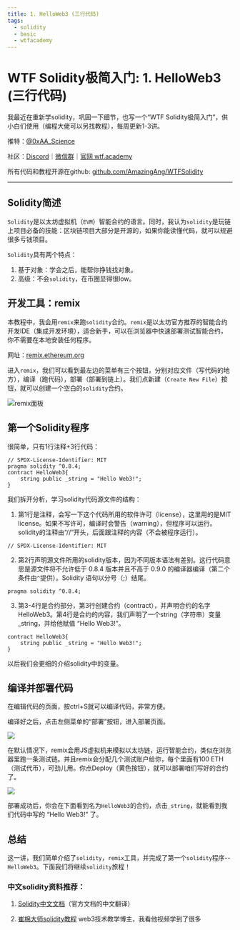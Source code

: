 ```yaml
---
title: 1. HelloWeb3 (三行代码)
tags:
  - solidity
  - basic
  - wtfacademy
---
```


# WTF Solidity极简入门: 1. HelloWeb3 (三行代码)

我最近在重新学solidity，巩固一下细节，也写一个“WTF Solidity极简入门”，供小白们使用（编程大佬可以另找教程），每周更新1-3讲。

推特：[@0xAA_Science](https://twitter.com/0xAA_Science)

社区：[Discord](https://discord.wtf.academy)｜[微信群](https://docs.google.com/forms/d/e/1FAIpQLSe4KGT8Sh6sJ7hedQRuIYirOoZK_85miz3dw7vA1-YjodgJ-A/viewform?usp=sf_link)｜[官网 wtf.academy](https://wtf.academy)

所有代码和教程开源在github: [github.com/AmazingAng/WTFSolidity](https://github.com/AmazingAng/WTFSolidity)

-----

## Solidity简述
`Solidity`是以太坊虚拟机（`EVM`）智能合约的语言。同时，我认为`solidity`是玩链上项目必备的技能：区块链项目大部分是开源的，如果你能读懂代码，就可以规避很多亏钱项目。

`Solidity`具有两个特点：

1. 基于对象：学会之后，能帮你挣钱找对象。
2. 高级：不会`solidity`，在币圈显得很low。

## 开发工具：remix
本教程中，我会用`remix`来跑`solidity`合约。`remix`是以太坊官方推荐的智能合约开发IDE（集成开发环境），适合新手，可以在浏览器中快速部署测试智能合约，你不需要在本地安装任何程序。

网址：[remix.ethereum.org](https://remix.ethereum.org)

进入`remix`，我们可以看到最左边的菜单有三个按钮，分别对应文件（写代码的地方），编译（跑代码），部署（部署到链上）。我们点新建（`Create New File`）按钮，就可以创建一个空白的`solidity`合约。

![remix面板](./img/1-1.png)

## 第一个Solidity程序
很简单，只有1行注释+3行代码：
```solidity
// SPDX-License-Identifier: MIT
pragma solidity ^0.8.4;
contract HelloWeb3{
    string public _string = "Hello Web3!";
}
```
我们拆开分析，学习solidity代码源文件的结构：
1. 第1行是注释，会写一下这个代码所用的软件许可（license），这里用的是MIT license。如果不写许可，编译时会警告（warning），但程序可以运行。solidity的注释由“//”开头，后面跟注释的内容（不会被程序运行）。
```solidity
// SPDX-License-Identifier: MIT
```
2. 第2行声明源文件所用的solidity版本，因为不同版本语法有差别。这行代码意思是源文件将不允许低于 0.8.4 版本并且不高于 0.9.0 的编译器编译（第二个条件由`^`提供）。Solidity 语句以分号（;）结尾。
```solidity
pragma solidity ^0.8.4;
```
    
3. 第3-4行是合约部分，第3行创建合约（contract），并声明合约的名字 HelloWeb3。第4行是合约的内容，我们声明了一个string（字符串）变量_string，并给他赋值 “Hello Web3!”。
```solidity
contract HelloWeb3{
    string public _string = "Hello Web3!";
}
```
以后我们会更细的介绍solidity中的变量。

## 编译并部署代码
在编辑代码的页面，按ctrl+S就可以编译代码，非常方便。

编译好之后，点击左侧菜单的“部署”按钮，进入部署页面。

![](./img/1-2.png)

在默认情况下，remix会用JS虚拟机来模拟以太坊链，运行智能合约，类似在浏览器里跑一条测试链。并且remix会分配几个测试账户给你，每个里面有100 ETH（测试代币），可劲儿用。你点Deploy（黄色按钮），就可以部署咱们写好的合约了。

![](./img/1-3.png)

部署成功后，你会在下面看到名为`HelloWeb3`的合约，点击`_string`，就能看到我们代码中写的 “Hello Web3!” 了。

## 总结
这一讲，我们简单介绍了`solidity`，`remix`工具，并完成了第一个`solidity`程序--`HelloWeb3`。下面我们将继续`solidity`旅程！

### 中文solidity资料推荐：
1. [Solidity中文文档](https://solidity-cn.readthedocs.io/zh/develop/introduction-to-smart-contracts.html)（官方文档的中文翻译）

2. [崔棉大师solidity教程](https://space.bilibili.com/286084162) web3技术教学博主，我看他视频学到了很多 
